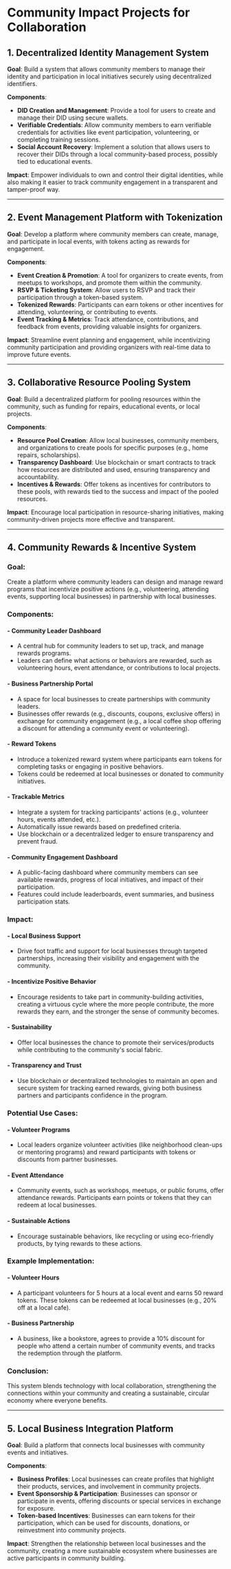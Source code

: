 # Community Impact Projects for Collaboration

## 1. Decentralized Identity Management System
   **Goal**: Build a system that allows community members to manage their identity and participation in local initiatives securely using decentralized identifiers.

   **Components**:
   - **DID Creation and Management**: Provide a tool for users to create and manage their DID using secure wallets.
   - **Verifiable Credentials**: Allow community members to earn verifiable credentials for activities like event participation, volunteering, or completing training sessions.
   - **Social Account Recovery**: Implement a solution that allows users to recover their DIDs through a local community-based process, possibly tied to educational events.

   **Impact**: Empower individuals to own and control their digital identities, while also making it easier to track community engagement in a transparent and tamper-proof way.

---

## 2. Event Management Platform with Tokenization
   **Goal**: Develop a platform where community members can create, manage, and participate in local events, with tokens acting as rewards for engagement.

   **Components**:
   - **Event Creation & Promotion**: A tool for organizers to create events, from meetups to workshops, and promote them within the community.
   - **RSVP & Ticketing System**: Allow users to RSVP and track their participation through a token-based system.
   - **Tokenized Rewards**: Participants can earn tokens or other incentives for attending, volunteering, or contributing to events.
   - **Event Tracking & Metrics**: Track attendance, contributions, and feedback from events, providing valuable insights for organizers.

   **Impact**: Streamline event planning and engagement, while incentivizing community participation and providing organizers with real-time data to improve future events.

---

## 3. Collaborative Resource Pooling System
   **Goal**: Build a decentralized platform for pooling resources within the community, such as funding for repairs, educational events, or local projects.

   **Components**:
   - **Resource Pool Creation**: Allow local businesses, community members, and organizations to create pools for specific purposes (e.g., home repairs, scholarships).
   - **Transparency Dashboard**: Use blockchain or smart contracts to track how resources are distributed and used, ensuring transparency and accountability.
   - **Incentives & Rewards**: Offer tokens as incentives for contributors to these pools, with rewards tied to the success and impact of the pooled resources.

   **Impact**: Encourage local participation in resource-sharing initiatives, making community-driven projects more effective and transparent.

---

## 4. Community Rewards & Incentive System

### Goal:
Create a platform where community leaders can design and manage reward programs that incentivize positive actions (e.g., volunteering, attending events, supporting local businesses) in partnership with local businesses.

### Components:

#### - **Community Leader Dashboard**
- A central hub for community leaders to set up, track, and manage rewards programs.
- Leaders can define what actions or behaviors are rewarded, such as volunteering hours, event attendance, or contributions to local projects.

#### - **Business Partnership Portal**
- A space for local businesses to create partnerships with community leaders.
- Businesses offer rewards (e.g., discounts, coupons, exclusive offers) in exchange for community engagement (e.g., a local coffee shop offering a discount for attending a community event or volunteering).

#### - **Reward Tokens**
- Introduce a tokenized reward system where participants earn tokens for completing tasks or engaging in positive behaviors.
- Tokens could be redeemed at local businesses or donated to community initiatives.

#### - **Trackable Metrics**
- Integrate a system for tracking participants' actions (e.g., volunteer hours, events attended, etc.).
- Automatically issue rewards based on predefined criteria.
- Use blockchain or a decentralized ledger to ensure transparency and prevent fraud.

#### - **Community Engagement Dashboard**
- A public-facing dashboard where community members can see available rewards, progress of local initiatives, and impact of their participation.
- Features could include leaderboards, event summaries, and business participation stats.

### Impact:

#### - **Local Business Support**
  - Drive foot traffic and support for local businesses through targeted partnerships, increasing their visibility and engagement with the community.
  
#### - **Incentivize Positive Behavior**
  - Encourage residents to take part in community-building activities, creating a virtuous cycle where the more people contribute, the more rewards they earn, and the stronger the sense of community becomes.

#### - **Sustainability**
  - Offer local businesses the chance to promote their services/products while contributing to the community's social fabric.

#### - **Transparency and Trust**
  - Use blockchain or decentralized technologies to maintain an open and secure system for tracking earned rewards, giving both business partners and participants confidence in the program.

### Potential Use Cases:

#### - **Volunteer Programs**
  - Local leaders organize volunteer activities (like neighborhood clean-ups or mentoring programs) and reward participants with tokens or discounts from partner businesses.

#### - **Event Attendance**
  - Community events, such as workshops, meetups, or public forums, offer attendance rewards. Participants earn points or tokens that they can redeem at local businesses.

#### - **Sustainable Actions**
  - Encourage sustainable behaviors, like recycling or using eco-friendly products, by tying rewards to these actions.

### Example Implementation:

#### - **Volunteer Hours**
  - A participant volunteers for 5 hours at a local event and earns 50 reward tokens. These tokens can be redeemed at local businesses (e.g., 20% off at a local cafe).

#### - **Business Partnership**
  - A business, like a bookstore, agrees to provide a 10% discount for people who attend a certain number of community events, and tracks the redemption through the platform.

### Conclusion:
This system blends technology with local collaboration, strengthening the connections within your community and creating a sustainable, circular economy where everyone benefits.

---

## 5. Local Business Integration Platform
   **Goal**: Build a platform that connects local businesses with community events and initiatives.

   **Components**:
   - **Business Profiles**: Local businesses can create profiles that highlight their products, services, and involvement in community projects.
   - **Event Sponsorship & Participation**: Businesses can sponsor or participate in events, offering discounts or special services in exchange for exposure.
   - **Token-based Incentives**: Businesses can earn tokens for their participation, which can be used for discounts, donations, or reinvestment into community projects.

   **Impact**: Strengthen the relationship between local businesses and the community, creating a more sustainable ecosystem where businesses are active participants in community building.

